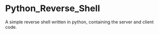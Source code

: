 # Python_Reverse_Shell
A simple reverse shell written in python, containing the server and client code.
